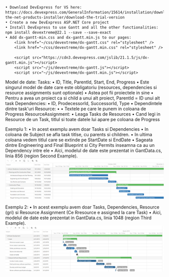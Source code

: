 	• Download DevExpress for VS here: https://docs.devexpress.com/GeneralInformation/15614/installation/download-the-net-products-installer/download-the-trial-version
	• Create a new DevExpress ASP.NET Core project
	• Install DevExpress to use Gantt and all the other functionalities: npm install devextreme@22.1 --save --save-exact
	• Add dx-gantt-min.css and dx-gantt.min.js to our pages: 
	    <link href="~/css/devextreme/dx-gantt.css" rel="stylesheet" />
	    <link href="~/css/devextreme/dx-gantt.min.css" rel="stylesheet" />
	    
	    <script src="https://cdn3.devexpress.com/jslib/21.1.5/js/dx-gantt.min.js"></script>
	    <script src="~/js/devextreme/dx-gantt.js"></script>
	    <script src="~/js/devextreme/dx-gantt.min.js"></script>


Model de date:
Tasks: 
	• ID, Title, ParentId, Start, End, Progress
	• Este singurul model de date care este obligatoriu (resources, dependencies si resource assignments sunt optionale)
	• Astea pot fii proiectele in sine
	• Pentru a avea un proiect ca si child a unui alt proiect, ParentId = ID unui alt task
Dependencies:
	• ID, ProdecessorId, SuccessorId, Type
	• Dependintele dintre task'uri
Resource:
	• 
	• Textele pe care le punem in coloana de Progress
ResourceAssignment:
	• Leaga Tasks de Resources 
	• Cand legi in Resource de un Task, titlul si toate datele lui apare pe coloana de Progress
	
	
	
Exemplu 1:
	• In acest exemplu avem doar Tasks si Dependencies
	• In coloana de Subject se afla task titlse, cu parents si children.
	• In ultima coloana vedem titlul care se extinde pe StartDate si EndDate
	• Sageata dintre Engineering and Final Blueprint si City Permits inseamna ca au un Dependency intre ele
	• Aici, modelul de date este prezentat in GantData.cs, linia 856 (region Second Example).
![alt text](https://github.com/FirasHomsi/PoCGantt/blob/master/wwwroot/images/Example1.PNG?raw=true)


Exemplu 2:
	• In acest exemplu avem doar Tasks, Dependencies, Resource (gri) si Resource Assignment (Ce Rresource e assigned la care Task)
	• Aici, modelul de date este prezentat in GantData.cs, linia 1048 (region Third Example).
![alt text](https://github.com/FirasHomsi/PoCGantt/blob/master/wwwroot/images/Example2.PNG?raw=true)
